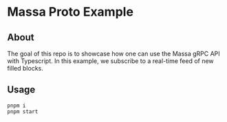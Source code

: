 # Massa Proto Example

## About

The goal of this repo is to showcase how one can use the Massa gRPC API with Typescript. In this example, we subscribe to a real-time feed of new filled blocks.

## Usage

```
pnpm i
pnpm start
```